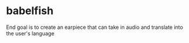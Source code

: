 # babelfish
End goal is to create an earpiece that can take in audio and translate into the user's language
